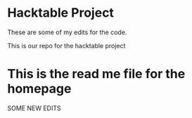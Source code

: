 # Hacktable Project
These are some of my edits for the code.

This is our repo for the hacktable project

# This is the read me file for the homepage


SOME NEW EDITS

